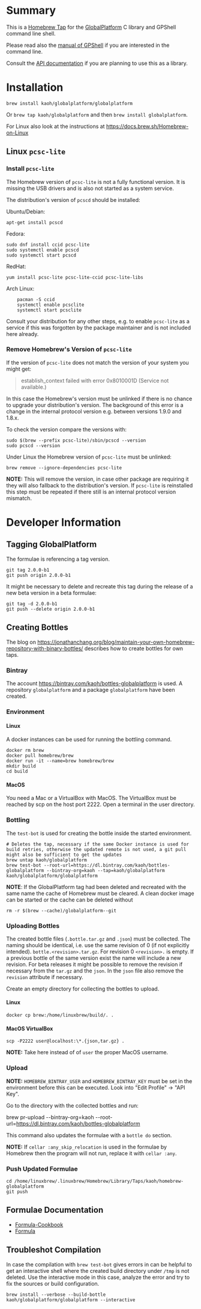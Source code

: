 # Summary

This is a [Homebrew Tap](https://docs.brew.sh/Taps) for the [GlobalPlatform](https://kaoh.github.io/globalplatform/) C library and GPShell command line shell.

Please read also the [manual of GPShell]( https://github.com/kaoh/globalplatform/blob/master/gpshell/src/gpshell.1.md) if you are interested in the command line.

Consult the [API documentation](https://kaoh.github.io/globalplatform/api/index.html) if you are planning to use this as a library.

# Installation

`brew install kaoh/globalplatform/globalplatform`

Or `brew tap kaoh/globalplatform` and then `brew install globalplatform`.

For Linux also look at the instructions at https://docs.brew.sh/Homebrew-on-Linux

## Linux `pcsc-lite`

### Install `pcsc-lite`

The Homebrew version of `pcsc-lite` is not a fully functional version. It is missing the USB drivers and is also not started as a system service.

The distribution's version of `pcscd` should be installed:

Ubuntu/Debian:

    apt-get install pcscd

Fedora:

    sudo dnf install ccid pcsc-lite
    sudo systemctl enable pcscd
    sudo systemctl start pcscd

RedHat:

    yum install pcsc-lite pcsc-lite-ccid pcsc-lite-libs

Arch Linux:

        pacman -S ccid    
        systemctl enable pcsclite
        systemctl start pcsclite

Consult your distribution for any other steps, e.g. to enable `pcsc-lite` as a service if this was forgotten by the package maintainer and is not included here already.

### Remove Homebrew's Version of `pcsc-lite`

If the version of `pcsc-lite` does not match the version of your system you might
get:

> establish_context failed with error 0x8010001D (Service not available.)

In this case the Homebrew's version must be unlinked if there is no chance to upgrade your distribution's version. The background of this error is a change in the internal protocol version e.g. between versions 1.9.0 and 1.8.x.

To check the version compare the versions with:

~~~
sudo $(brew --prefix pcsc-lite)/sbin/pcscd --version
sudo pcscd --version
~~~

Under Linux the Homebrew version of `pcsc-lite` must be unlinked:

    brew remove --ignore-dependencies pcsc-lite

__NOTE:__ This will remove the version, in case other package are requiring it they will also fallback to the distribution's version. If `pcsc-lite` is reinstalled this step must be repeated if there still is an internal protocol version mismatch.

# Developer Information

## Tagging GlobalPlatform

The formulae is referencing a tag version.

~~~
git tag 2.0.0-b1
git push origin 2.0.0-b1
~~~

It might be necessary to delete and recreate this tag during the release of a new beta version in a beta formulae:

~~~
git tag -d 2.0.0-b1
git push --delete origin 2.0.0-b1
~~~  

## Creating Bottles

The blog on https://jonathanchang.org/blog/maintain-your-own-homebrew-repository-with-binary-bottles/ describes how to create bottles for own taps.

### Bintray

The account https://bintray.com/kaoh/bottles-globalplatform is used. A repository `globalplatform` and a package `globalplatform` have been created.

### Environment

#### Linux

A docker instances can be used for running the bottling command.

~~~
docker rm brew
docker pull homebrew/brew
docker run -it --name=brew homebrew/brew
mkdir build
cd build
~~~

#### MacOS

You need a Mac or a VirtualBox with MacOS. The VirtualBox must be reached by scp on the host port 2222. Open a terminal in the user directory.

### Bottling

The `test-bot` is used for creating the bottle inside the started environment.

~~~
# Deletes the tap, necessary if the same Docker instance is used for build retries, otherwise the updated remote is not used, a git pull might also be sufficient to get the updates
brew untap kaoh/globalplatform
brew test-bot --root-url=https://dl.bintray.com/kaoh/bottles-globalplatform --bintray-org=kaoh --tap=kaoh/globalplatform kaoh/globalplatform/globalplatform
~~~

__NOTE__: If the GlobalPlatform tag had been deleted and recreated with the same name the cache of Homebrew must be cleared. A clean docker image can be started or the cache can be deleted without

    rm -r $(brew --cache)/globalplatform--git

### Uploading Bottles

The created bottle files (`.bottle.tar.gz` and `.json`)  must be collected. The naming should be identical, i.e. use the same revision of 0 (if not explicitly intended).   `bottle.<revision>.tar.gz`. For revision 0 `<revision>.` is empty. If a previous bottle of the same version exist the name will include a new revision. For beta releases it might be possible to remove the revision if necessary from the `tar.gz` and the `json`.  In the `json` file also remove the `revision` attribute if necessary.

Create an empty directory for collecting the bottles to upload.

#### Linux

    docker cp brew:/home/linuxbrew/build/. .

#### MacOS VirtualBox

    scp -P2222 user@localhost:\*.{json,tar.gz} .

__NOTE:__ Take here instead of of `user` the proper MacOS username.

### Upload

__NOTE:__ `HOMEBREW_BINTRAY_USER` and `HOMEBREW_BINTRAY_KEY` must be set in the environment before this can be executed. Look into "Edit Profile" -> "API Key".

Go to the directory with the collected bottles and run:

   brew pr-upload --bintray-org=kaoh --root-url=https://dl.bintray.com/kaoh/bottles-globalplatform

This command also updates the formulae with a `bottle do` section.

__NOTE:__ If `cellar :any_skip_relocation` is used in the formulae by Homebrew then the program will not run, replace it with `cellar :any`.

### Push Updated Formulae

```
cd /home/linuxbrew/.linuxbrew/Homebrew/Library/Taps/kaoh/homebrew-globalplatform
git push
```

## Formulae Documentation

* [Formula-Cookbook](https://docs.brew.sh/Formula-Cookbook)
* [Formula](https://rubydoc.brew.sh/Formula)

## Troubleshot Compilation

In case the compilation with `brew test-bot` gives errors in can be helpful to get an interactive shell where the
created build directory under `/tmp` is not deleted. Use the interactive mode in this case, analyze the error and try to fix the sources or build configuration.

    brew install --verbose --build-bottle kaoh/globalplatform/globalplatform --interactive

